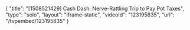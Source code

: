 {
    "title": "[1508521429] Cash Dash: Nerve-Rattling Trip to Pay Pot Taxes",
    "type": "solo",
    "layout": "iframe-static",
    "videoId": "123195835",
    "url": "\/tvpembed\/123195835"
}